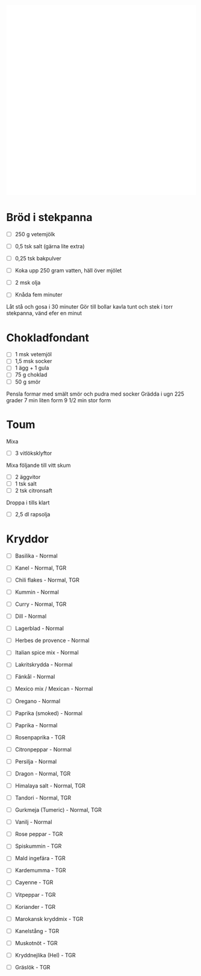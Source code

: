 [<img src="/assets/images/home1_i.png">](http://192.168.86.19)

# Bröd i stekpanna

- [ ] 250 g vetemjölk
- [ ] 0,5 tsk salt (gärna lite extra)
- [ ] 0,25 tsk bakpulver

- [ ] Koka upp 250 gram vatten, häll över mjölet
- [ ] 2 msk olja
- [ ] Knåda fem minuter

Låt stå och gosa i 30 minuter
Gör till bollar
kavla tunt och stek i torr stekpanna, vänd efer en minut

# Chokladfondant

- [ ] 1 msk vetemjöl
- [ ] 1,5 msk socker
- [ ] 1 ägg + 1 gula
- [ ] 75 g choklad
- [ ] 50 g smör

Pensla formar med smält smör och pudra med socker
Grädda i ugn 225 grader
7 min liten form
9 1/2 min stor form

# Toum

Mixa
- [ ] 3 vitlöksklyftor

Mixa följande till vitt skum
- [ ] 2 äggvitor
- [ ] 1 tsk salt
- [ ] 2 tsk citronsaft

Droppa i tills klart
- [ ] 2,5 dl rapsolja

# Kryddor
- [ ] Basilika - Normal
- [ ] Kanel - Normal, TGR
- [ ] Chili flakes - Normal, TGR
- [ ] Kummin - Normal
- [ ] Curry - Normal, TGR
- [ ] Dill - Normal
- [ ] Lagerblad - Normal
- [ ] Herbes de provence - Normal
- [ ] Italian spice mix - Normal
- [ ] Lakritskrydda - Normal
- [ ] Fänkål - Normal
- [ ] Mexico mix / Mexican - Normal
- [ ] Oregano - Normal
- [ ] Paprika (smoked) - Normal
- [ ] Paprika - Normal
- [ ] Rosenpaprika - TGR
- [ ] Citronpeppar - Normal
- [ ] Persilja - Normal
- [ ] Dragon - Normal, TGR
- [ ] Himalaya salt - Normal, TGR
- [ ] Tandori - Normal, TGR
- [ ] Gurkmeja (Tumeric) - Normal, TGR
- [ ] Vanilj - Normal
- [ ] Rose peppar - TGR
- [ ] Spiskummin - TGR
- [ ] Mald ingefära - TGR
- [ ] Kardemumma - TGR
- [ ] Cayenne - TGR
- [ ] Vitpeppar - TGR
- [ ] Koriander - TGR
- [ ] Marokansk kryddmix - TGR
- [ ] Kanelstång - TGR
- [ ] Muskotnöt - TGR
- [ ] Kryddnejlika (Hel) - TGR
- [ ] Gräslök - TGR

